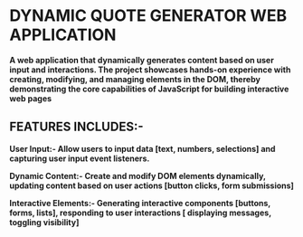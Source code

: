 # DYNAMIC QUOTE GENERATOR WEB APPLICATION

**A web application that dynamically generates content based on user input and interactions. The project showcases hands-on experience with creating, modifying, and managing elements in the DOM, thereby demonstrating the core capabilities of JavaScript for building interactive web pages**

## FEATURES INCLUDES:-

**User Input:- Allow users to input data [text, numbers, selections] and capturing user input event listeners.**

**Dynamic Content:- Create and modify DOM elements dynamically, updating content based on user actions [button clicks, form submissions]**

**Interactive Elements:- Generating interactive components [buttons, forms, lists], responding to user interactions [ displaying messages, toggling visibility]**